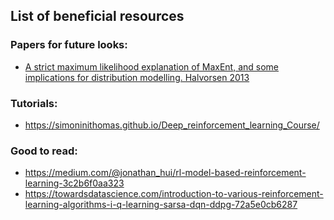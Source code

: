 ## List of beneficial resources

### Papers for future looks:
* [A strict maximum likelihood explanation of MaxEnt, and some implications for distribution modelling. Halvorsen 2013](https://content.sciendo.com/view/journals/som/36/1/article-p1.xml)


### Tutorials:
* https://simoninithomas.github.io/Deep_reinforcement_learning_Course/


### Good to read:
* https://medium.com/@jonathan_hui/rl-model-based-reinforcement-learning-3c2b6f0aa323
* https://towardsdatascience.com/introduction-to-various-reinforcement-learning-algorithms-i-q-learning-sarsa-dqn-ddpg-72a5e0cb6287
